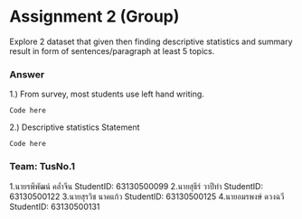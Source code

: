 # Assignment 2 (Group)
Explore 2 dataset that given then finding descriptive statistics and summary result in form of sentences/paragraph at least 5 topics.

### Answer

1.) From survey, most students use left hand writing.
```{R}
Code here
```

2.) Descriptive statistics Statement
```{R}
Code here
```


### Team: TusNo.1

1.นายรพีพัฒน์ คล้ำจีน StudentID: 63130500099
2.นายสุธีร์ วาปีทำ StudentID: 63130500122
3.นายสุรวิช นาคแก้ว StudentID: 63130500125
4.นายอมรพงษ์ ดวงฉวี StudentID: 63130500131
